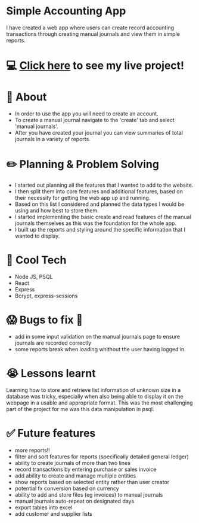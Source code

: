 # Simple Accounting App
I have created a web app where users can create record accounting transactions through creating manual journals and view them in simple reports.

# :computer: [Click here](https://accounting-app.fly.dev/) to see my live project!

# :page_facing_up: About
- In order to use the app you will need to create an account.
- To create a manual journal navigate to the 'create' tab and select 'manual journals'.
- After you have created your journal you can view summaries of total journals in a variety of reports.

# :pencil2: Planning & Problem Solving
- I started out planning all the features that I wanted to add to the website.
- I then split them into core features and additional features, based on their necessity for getting the web app up and running.
- Based on this list I considered and planned the data types I would be using and how best to store them.
- I started implementing the basic create and read features of the manual journals themselves as this was the foundation for the whole app.
- I built up the reports and styling around the specific information that I wanted to display.

# :rocket: Cool Tech
- Node JS, PSQL
- React
- Express
- Bcrypt, express-sessions

# :scream: Bugs to fix :poop:
- add in some input validation on the manual journals page to ensure journals are recorded correctly
- some reports break when loading whithout the user having logged in.

# :sob: Lessons learnt
Learning how to store and retrieve list information of unknown size in a database was tricky, especially when also being able to display it on the webpage in a usable and appropriate format. This was the most challenging part of the project for me was this data manipulation in psql.

# :white_check_mark: Future features
- more reports!!
- filter and sort features for reports (specifically detailed general ledger)
- ability to create journals of more than two lines
- record transactions by entering purchase or sales invoice
- add ability to create and manage multiple entities
- show reports based on selected entity rather than user creator
- potential fx conversion based on currency
- ability to add and store files (eg invoices) to manual journals
- manual journals auto-repeat on designated days
- export tables into excel
- add customer and supplier lists

